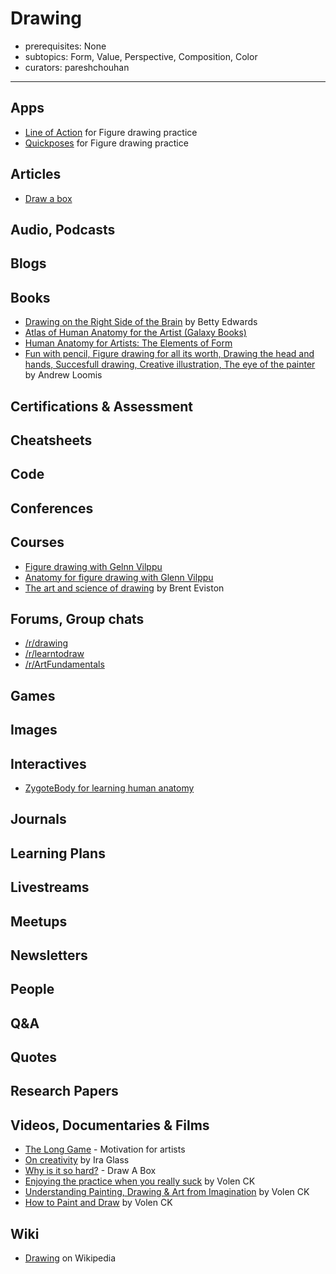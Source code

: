 # Drawing

- prerequisites: None
- subtopics: Form, Value, Perspective, Composition, Color
- curators: pareshchouhan

------

## Apps

- [Line of Action](https://line-of-action.com/) for Figure drawing practice
- [Quickposes](https://www.quickposes.com/en) for Figure drawing practice

## Articles

- [Draw a box](https://drawabox.com/) 

## Audio, Podcasts

## Blogs

## Books

- [Drawing on the Right Side of the Brain](https://www.goodreads.com/book/show/37797374-the-drawing-on-the-right-side-of-the-brain-workbook) by Betty Edwards
- [Atlas of Human Anatomy for the Artist (Galaxy Books)](https://www.amazon.com/Atlas-Human-Anatomy-Artist-Galaxy/dp/0935736344/)
- [Human Anatomy for Artists: The Elements of Form](https://www.amazon.com/Human-Anatomy-Artists-Elements-Form/dp/0195052064/)
- [Fun with pencil, Figure drawing for all its worth, Drawing the head and hands, Succesfull drawing, Creative illustration, The eye of the painter](http://www.alexhays.com/loomis/) by Andrew Loomis

## Certifications & Assessment

## Cheatsheets

## Code

## Conferences

## Courses
- [Figure drawing with Gelnn Vilppu](https://www.nma.art/videolessons/search/instructors/glenn-vilppu/series/figure-drawing-with-glenn-vilppu/)
- [Anatomy for figure drawing with Glenn Vilppu](https://www.nma.art/videolessons/search/instructors/glenn-vilppu/series/anatomy-for-figure-drawing/)
- [The art and science of drawing](https://www.skillshare.com/user/artandscienceofdrawing) by Brent Eviston

## Forums, Group chats

- [/r/drawing](https://www.reddit.com/r/drawing/)
- [/r/learntodraw](https://www.reddit.com/r/learntodraw/)
- [/r/ArtFundamentals](https://www.reddit.com/r/ArtFundamentals)

## Games

## Images

## Interactives
- [ZygoteBody for learning human anatomy](https://www.zygotebody.com/)

## Journals

## Learning Plans

## Livestreams

## Meetups

## Newsletters

## People

## Q&A

## Quotes

## Research Papers

## Videos, Documentaries & Films
 
- [The Long Game](https://vimeo.com/84022735) - Motivation for artists
- [On creativity](https://www.youtube.com/watch?v=zaSIx1xO7CE) by Ira Glass
- [Why is it so hard?](https://drawabox.com/faq/whysohard) - Draw A Box
- [Enjoying the practice when you really suck](https://www.youtube.com/watch?v=agv_TP_NXgA) by Volen CK
- [Understanding Painting, Drawing & Art from Imagination](https://www.youtube.com/watch?v=HEcJ4iYYyzM) by Volen CK
- [How to Paint and Draw](https://www.youtube.com/watch?v=xa5FhpagCnE) by Volen CK

## Wiki

- [Drawing](https://en.wikipedia.org/wiki/Drawing) on Wikipedia

